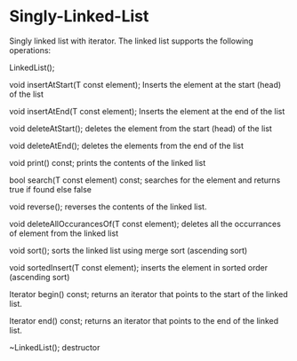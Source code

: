 # Singly-Linked-List
Singly linked list with iterator.
The linked list supports the following operations:

LinkedList();

void insertAtStart(T const element); Inserts the element at the start (head) of the list

void insertAtEnd(T const element);  Inserts the element at the end of the list

void deleteAtStart(); deletes the element from the start (head) of the list 

void deleteAtEnd(); deletes the elements from the end of the list

void print() const; prints the contents of the linked list

bool search(T const element) const; searches for the element and returns true if found else false

void reverse(); reverses the contents of the linked list.

void deleteAllOccurancesOf(T const element); deletes all the occurrances of element from the linked list

void sort(); sorts the linked list using merge sort (ascending sort)

void sortedInsert(T const element); inserts the element in sorted order (ascending sort)

Iterator begin() const; returns an iterator that points to the start of the linked list.

Iterator end() const; returns an iterator that points to the end of the linked list.

~LinkedList(); destructor
